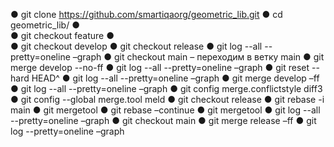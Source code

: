 ●	git clone https://github.com/smartiqaorg/geometric_lib.git 
●	cd geometric_lib/
●	
●	git checkout feature 
●	
●	git checkout develop
●	git checkout release 
●	git log --all --pretty=oneline –graph
●	git checkout main – переходим в ветку main
●	git merge develop --no-ff
●	git log --all --pretty=oneline –graph 
●	git reset --hard HEAD^
●	git log --all --pretty=oneline –graph
●	git merge develop –ff 
●	git log --all --pretty=oneline –graph
●	git config merge.conflictstyle diff3 
●	git config --global merge.tool meld
●	git checkout release 
●	git rebase -i main
●	git mergetool
●	git rebase –continue 
●	git mergetool
●	git log --all --pretty=oneline –graph
●	git checkout main 
●	git merge release –ff 
●	git log --pretty=oneline –graph
